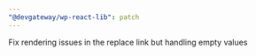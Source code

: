 ```yaml
---
"@devgateway/wp-react-lib": patch
---
```


Fix rendering issues in the replace link but handling empty values
